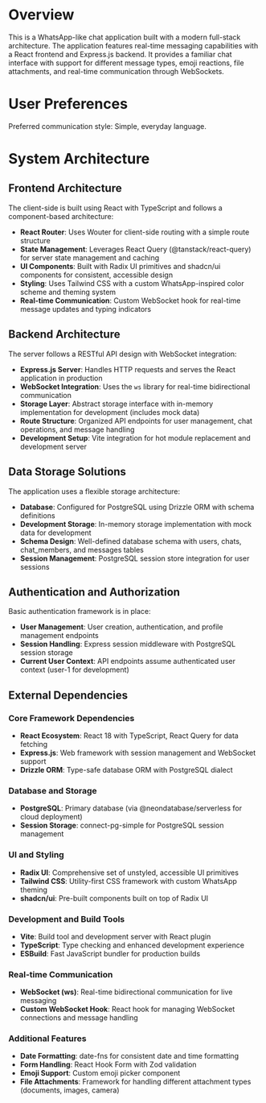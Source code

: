 # Overview

This is a WhatsApp-like chat application built with a modern full-stack architecture. The application features real-time messaging capabilities with a React frontend and Express.js backend. It provides a familiar chat interface with support for different message types, emoji reactions, file attachments, and real-time communication through WebSockets.

# User Preferences

Preferred communication style: Simple, everyday language.

# System Architecture

## Frontend Architecture
The client-side is built using React with TypeScript and follows a component-based architecture:

- **React Router**: Uses Wouter for client-side routing with a simple route structure
- **State Management**: Leverages React Query (@tanstack/react-query) for server state management and caching
- **UI Components**: Built with Radix UI primitives and shadcn/ui components for consistent, accessible design
- **Styling**: Uses Tailwind CSS with a custom WhatsApp-inspired color scheme and theming system
- **Real-time Communication**: Custom WebSocket hook for real-time message updates and typing indicators

## Backend Architecture
The server follows a RESTful API design with WebSocket integration:

- **Express.js Server**: Handles HTTP requests and serves the React application in production
- **WebSocket Integration**: Uses the `ws` library for real-time bidirectional communication
- **Storage Layer**: Abstract storage interface with in-memory implementation for development (includes mock data)
- **Route Structure**: Organized API endpoints for user management, chat operations, and message handling
- **Development Setup**: Vite integration for hot module replacement and development server

## Data Storage Solutions
The application uses a flexible storage architecture:

- **Database**: Configured for PostgreSQL using Drizzle ORM with schema definitions
- **Development Storage**: In-memory storage implementation with mock data for development
- **Schema Design**: Well-defined database schema with users, chats, chat_members, and messages tables
- **Session Management**: PostgreSQL session store integration for user sessions

## Authentication and Authorization
Basic authentication framework is in place:

- **User Management**: User creation, authentication, and profile management endpoints
- **Session Handling**: Express session middleware with PostgreSQL session storage
- **Current User Context**: API endpoints assume authenticated user context (user-1 for development)

## External Dependencies

### Core Framework Dependencies
- **React Ecosystem**: React 18 with TypeScript, React Query for data fetching
- **Express.js**: Web framework with session management and WebSocket support
- **Drizzle ORM**: Type-safe database ORM with PostgreSQL dialect

### Database and Storage
- **PostgreSQL**: Primary database (via @neondatabase/serverless for cloud deployment)
- **Session Storage**: connect-pg-simple for PostgreSQL session management

### UI and Styling
- **Radix UI**: Comprehensive set of unstyled, accessible UI primitives
- **Tailwind CSS**: Utility-first CSS framework with custom WhatsApp theming
- **shadcn/ui**: Pre-built components built on top of Radix UI

### Development and Build Tools
- **Vite**: Build tool and development server with React plugin
- **TypeScript**: Type checking and enhanced development experience
- **ESBuild**: Fast JavaScript bundler for production builds

### Real-time Communication
- **WebSocket (ws)**: Real-time bidirectional communication for live messaging
- **Custom WebSocket Hook**: React hook for managing WebSocket connections and message handling

### Additional Features
- **Date Formatting**: date-fns for consistent date and time formatting
- **Form Handling**: React Hook Form with Zod validation
- **Emoji Support**: Custom emoji picker component
- **File Attachments**: Framework for handling different attachment types (documents, images, camera)